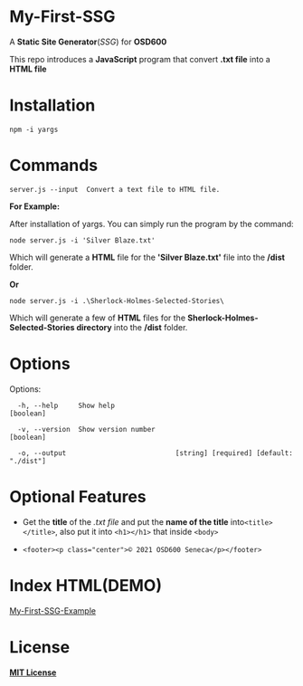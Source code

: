 # My-First-SSG

A __Static Site Generator__(_SSG_) for __OSD600__

This repo introduces a __JavaScript__ program that convert __.txt file__ into a __HTML file__


# Installation 

`npm -i yargs`

# Commands

  `server.js --input  Convert a text file to HTML file.`
  
__For Example:__

After installation of yargs. You can simply run the program by the command:

`node server.js -i 'Silver Blaze.txt'`

Which will generate a __HTML__ file for the __'Silver Blaze.txt'__ file into the __/dist__ folder.

__Or__

`node server.js -i .\Sherlock-Holmes-Selected-Stories\` 

Which will generate a few of __HTML__ files for the __Sherlock-Holmes-Selected-Stories directory__ into the __/dist__ folder.

# Options

Options:

``` 
  -h, --help     Show help                                             [boolean]
 
  -v, --version  Show version number                                   [boolean]
 
  -o, --output                           [string] [required] [default: "./dist"] 
```
 
# Optional Features
 
 + Get the __title__ of the _.txt file_ and put the __name of the title__ into`<title></title>`, also put it into `<h1></h1>` that inside `<body>`
 
 + `<footer><p class="center">© 2021 OSD600 Seneca</p></footer>`

# Index HTML(DEMO)
 
 [My-First-SSG-Example](https://derekjxy.github.io/My-First-SSG/)
 
# License

 [__MIT License__](https://choosealicense.com/licenses/mit/)
 
